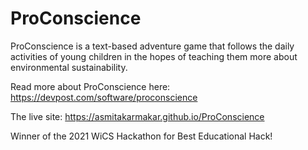 # ProConscience
ProConscience is a text-based adventure game that follows the daily activities of young children in the hopes of teaching them more about environmental sustainability.

Read more about ProConscience here: https://devpost.com/software/proconscience

The live site: https://asmitakarmakar.github.io/ProConscience 

Winner of the 2021 WiCS Hackathon for Best Educational Hack!
